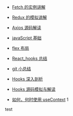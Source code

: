 - [Fetch 的实例讲解](https://github.com/zouxiaomingya/JavaScript/issues/1)

- [Redux 的模拟讲解](https://github.com/zouxiaomingya/JavaScript/issues/2)

- [Axios 源码解读](https://github.com/zouxiaomingya/JavaScript/issues/3)

- [javaScript 基础](https://github.com/zouxiaomingya/JavaScript/issues/4)

- [flex 布局](https://github.com/zouxiaomingya/JavaScript/issues/5)

- [React_hooks 总结](https://github.com/zouxiaomingya/JavaScript/issues/6)

- [git 小总结](https://github.com/zouxiaomingya/JavaScript/issues/7)

- [Hooks 深入剖析](https://github.com/zouxiaomingya/JavaScript/issues/8)

- [Hooks 源码模拟与解读](https://github.com/zouxiaomingya/JavaScript/issues/9)

- [如何，何时使用 useContext](https://github.com/zouxiaomingya/JavaScript/issues/10) 1




test


